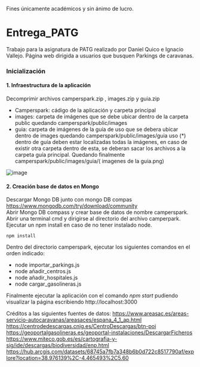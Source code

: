 Fines únicamente académicos y sin ánimo de lucro.


# Entrega_PATG
Trabajo para la asignatura de PATG realizado por Daniel Quico e Ignacio Vallejo. Página web dirigida a usuarios que busquen Parkings de caravanas.

### Inicialización 
#### 1. Infraestructura de la aplicación 
Decomprimir archivos camperspark.zip , images.zip y guia.zip  
 - Camperspark: cádigo de la aplicación y carpeta principal  
 - images: carpeta de imágenes que se debe ubicar dentro de la carpeta public quedando camperspark/public/images  
 - guia: carpeta de imágenes de la guía de uso que se debera ubicar dentro de images  quedando camperspark/public/images/guia uso (*) dentro de guía deben estar localizadas todas la imágenes, en caso de existir otra carpeta dentro de esta, se deberan sacar los archivos a la carpeta guía principal. Quedando finalmente camperspark/public/images/guia/( imagenes de la guia.png)  

![image](https://github.com/user-attachments/assets/0f9f34f0-f027-46f7-ac3c-96eb4acde68a)



#### 2. Creación base de datos en Mongo 

Descargar Mongo DB junto con mongo DB compas https://www.mongodb.com/try/download/community  
Abrir Mongo DB compass y crear base de datos de nombre camperspark.  
Abrir una terminal cmd y dirigirse al directorio del archivo camperpark.  
Ejecutar un npm install en caso de no tener instalado node.   
```
npm install
```  
Dentro del directorio camperspark, ejecutar los siguientes comandos en el orden indicado:  
 - node importar_parkings.js  
 - node añadir_centros.js  
 - node añadir_hospitales.js
 - node cargar_gasolineras.js

Finalmente ejecutar la aplicación con el comando *npm start* pudiendo visualizar la página escribiendo http://localhost:3000

Créditos a las siguientes fuentes de datos:
https://www.areasac.es/areas-servicio-autocaravanas/areasaces/espana_4_1_ap.html  
https://centrodedescargas.cnig.es/CentroDescargas/btn-poi  
https://geoportalgasolineras.es/geoportal-instalaciones/DescargarFicheros  
https://www.miteco.gob.es/es/cartografia-y-sig/ide/descargas/biodiversidad/enp.html  
https://hub.arcgis.com/datasets/68745a7fb7a348b6b0d722c8517790af/explore?location=38.976139%2C-4.465493%2C5.60  


